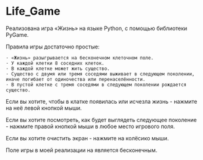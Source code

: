 # Life_Game

Реализована игра «Жизнь» на языке Python, с помощью библиотеки PyGame.

Правила игры достаточно простые:

    · «Жизнь» разыгрывается на бесконечном клеточном поле.
    · У каждой клетки 8 соседних клеток.
    · В каждой клетке может жить существо.
    · Существо с двумя или тремя соседями выживает в следующем поколении, иначе погибает от одиночества или перенаселённости.
    · В пустой клетке с тремя соседями в следующем поколении рождается существо.


Если вы хотите, чтобы в клатке появилась или исчезла жизнь - 
нажмите на неё левой кнопкой мыши.

Если вы хотите посмотреть, как будет выглядеть следующее поколение - 
нажмите правой кнопкой мыши в любое место игрового поля.

Если вы хотите очистить экран -
нажмите на колёсико мыши.

Поле игры в моей реализации на является бесконечным.
    
